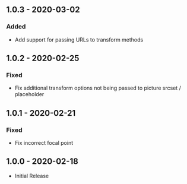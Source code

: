 ## 1.0.3 - 2020-03-02
### Added
- Add support for passing URLs to transform methods

## 1.0.2 - 2020-02-25
### Fixed
- Fix additional transform options not being passed to picture srcset / placeholder

## 1.0.1 - 2020-02-21
### Fixed
- Fix incorrect focal point

## 1.0.0 - 2020-02-18
- Initial Release

